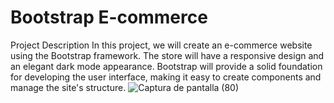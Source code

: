 
# Bootstrap E-commerce

Project Description
In this project, we will create an e-commerce website using the Bootstrap framework. The store will have a responsive design and an elegant
dark mode appearance. Bootstrap will provide a solid foundation for developing the user interface, making it easy to create components and 
manage the site's structure.
![Captura de pantalla (80)](https://github.com/luistorresco/cafeteria/assets/114264579/6f2eaa21-485c-423e-992d-7b2d8f92451c)

